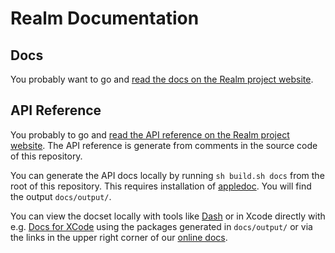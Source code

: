 Realm Documentation
===================

## Docs

You probably want to go and [read the docs on the Realm project website](http://realm.io/docs/ios/latest/).

## API Reference

You probably to go and [read the API reference on the Realm project website](http://realm.io/docs/ios/latest/api). The API reference is generate from comments in the source code of this repository.

You can generate the API docs locally by running `sh build.sh docs` from the root of this repository. This requires installation of [appledoc](https://github.com/tomaz/appledoc/releases/tag/v2.2-963). You will find the output `docs/output/`.

You can view the docset locally with tools like [Dash](http://kapeli.com/dash) or in Xcode directly with e.g. [Docs for XCode](http://georiot.co/docsforxcode) using the packages generated in `docs/output/` or via the links in the upper right corner of our [online docs](http://realm.io/docs/ios/latest/).
